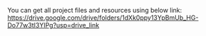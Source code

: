 You can get all project files and resources using below link:
  https://drive.google.com/drive/folders/1dXk0ppy13YpBmUb_HG-Do77w3tI3YIPg?usp=drive_link

